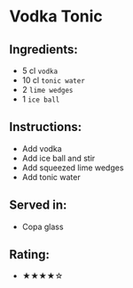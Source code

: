 # Vodka Tonic

## Ingredients:
- 5 cl `vodka`
- 10 cl `tonic water`
- 2 `lime wedges`
- 1 `ice ball`

## Instructions:
- Add vodka
- Add ice ball and stir
- Add squeezed lime wedges
- Add tonic water

## Served in:
- Copa glass

## Rating:
- ★★★★☆